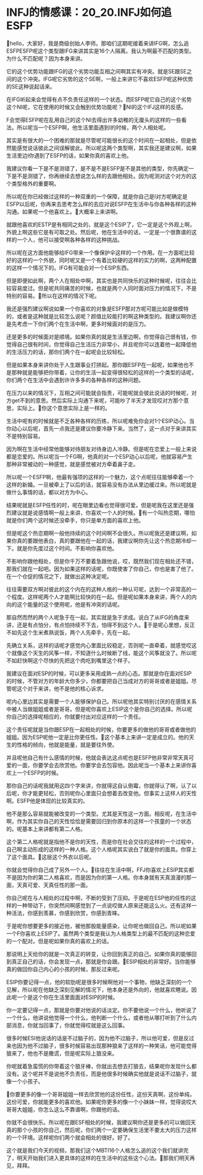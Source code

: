 # INFJ的情感课：20_20.INFJ如何追ESFP

🎼hello，大家好，我是商级创始人李师。那咱们这期呢接着来讲IFG啊，怎么追ESFPESFP呢这个类型跟IFG来讲其实是16个人隔离。我认为啊最不匹配的类型。为什么不匹配呢？因为本身来讲。

它的这个优势功能跟IFG的这个劣势功能互相之间啊其实有冲突。就是SE跟SE之间的这个冲突。IFG呢它劣势的这个SE啊，一般上来讲它不喜欢ESFP呢这种优势的SE这种说起话来。

在IFG听起来会觉得有点不负责任这样的一个状态。而ESFP呢它自己的这个劣势这个NI呢，它在使用的时候又会触到优势功能呢？🎼NI的这个IFJ这样的反感。

F会觉得ESFP呢在乱用自己的这个NI去得出许多幼稚的无厘头的这样的一些看法。所以呢当一个ESFP啊，他生活里面遇到I的时候，两个人相处呢。

其实是有很大的一个困难的那就是尽管呢可能很长的这个时间在一起相处，但是依然能感觉说话彼此之间误解彼此。所以呢这两个类型啊，其实我还是建议啊，如果生活里边I你遇到了ESFP的话，如果你真的喜欢上他。

我建议你看一下是不是测错了，是不是不是ESFP是不是其他的类型，你先确定一下是不是测错了，你再继续去想说怎么样的去跟他相处。因为呢测对这个对方的这个类型格外的重要啊。

所以呢在你已经做过这样的一种双重的一个保障，就是你自己是I对方呢确定是ESFP以后呢，你再来去思考怎么样的去应对说ESFP在生活中与你各种各样的这种沟通。如果呢一个他喜欢上。🎼大概率上来讲啊。

就跟他喜欢的ESTP是有相同之处的，就是这个ESIP了，它一定是这个外观上啊，外貌上啊这些它是有可取之处。然后呢，他在生活中的话，一定是一个很靠谱的这样的一个人，他可以接受啊各种各样的这种挑战。

所以呢在这方面他能够给IFG带来一个像保护伞这样的一个作用。在一方面呢比较好的这样的一个外貌，同时呢又是一个有着比较硬的这样的实力的啊，这两种配置的这样一个情况下的。IFG有可能会对一个ESIP东西。

但是即便如此啊，两个人在相处中啊，其实也是共同快乐的这种时候呢，往往会比较容易度过。但是呢共同痛苦的时候，也就是两个人同时面对压力的情况下，不是特别的容易。🎼所以在这样的情况下呢。

我还是强烈建议啊说如果一个你喜欢的对象是ESFP那对方呢可能比如是做模特的，或者是这种就是比较怎么说呢？颜值比较能打的啊这种类型的。我建议啊你还是先考虑一下你们两个在生活中啊，更多时候面对的是压力。

还是更多的时候面对是顺境。如果你真的就是生活里边啊，你觉得自己很有钱，你觉得自己很有时间，你觉得自己生活压力非常小，并且呢你可以连着他一起降低他的生活压力的话，那你们两个在一起呢会比较轻松。

但是如果本身来讲你处于人生跟事业打拼起。那你跟ESFP在一起呢，如果他也不是那种就是能够把你带着，让你的生活一起变得很轻松的这样的一个类型的话呢，你们两个在生活中会遇到许许多多的各种各样的这种问题。

在压力以来的情况下，互相之间可能就会指责，可能呢就会彼此说话的时候呢，对方get不到的意思。然后实际上沟通下来呢，可能吵了半天才发现哎对方那个意思，实际上。🎼你这个意思实际上是一样的。

生活中呢有的时候就是不乏各种各样的历练，所以呢难免你会对1个ESIP动心。当你动心以后呢，首先一点我还是建议你要冷静下来。当然了，这一点对于来讲其实不是特别容易。

因为啊在生活中经常他能够对待朋友对待身边人冷静。但是呢在恋爱上一般上来说都是恋爱的。所以呢当一个FG啊，他真的对一个ESP动心以后呢，他就容易产生那种非常被动的一种感觉，就是感觉被对方牵着鼻子走。

所以呢一个ESFP啊，他最有强项的这样的一个魅力，这个点呢往往能够牵着一个这样的新婚。一旦被牵上了以后的话，就容易没有办法从里边缓过来。所以呢就是做什么事情的话，都以对方为中心。

结果呢就是ESFP任性的时，呢在眼里边看也觉得很可爱。但是呢我在这里还是强烈建议就是说感情啊一般上来讲，你喜欢一个人的时候。🎼有一个叫热恋期，哪怕就是你们两个这时候还没牵手，你只是单方面的喜欢上他。

但是呢这个热恋期啊一般他持续的这个时间啊不会很久。所以呢我还是建议啊，如果你真的要跟他表白，真的要跟他在一起的话，我建议啊你先让这个热恋期冷却一下。就是你先度过这个时间。不影响你喜欢他。

不影响你跟他相处，但是你千万不要着急跟他说，哎，既然我们现在相处还不错，那我们就在一起吧。因为如果这样的话呢，你既使害了你自己，你也是害了他了。在一个仓促的情况之下，就做出这种决定呢。

往往需要双方啊对彼此的这个内在的这种人格的一种认可呢，达到一个非常高的一个程度。这样呢两个人才能啊比较快的在一起。但是呢如果本身来讲，两个人的内向的这个能量的这个使用呢，他是有冲突的话呢。

那自然而然的两个人呢急于在一起，其实就是急于求成。说白了从IFG的角度来讲，还是有点怕分，有点怕持续不下去，怕得不到这个人。🎼于是呢心里想，反正不如先这个生米煮熟说饭，两个人先牵手，先在一起。

先确立关系，这样的话呢才感觉内心里面比较稳定，否则呢一直牵着，就感觉哎这个就像这个天生的风筝一样，不知道什么时候断了线，能这个风筝就没了。所以呢不如赶快啊这个尽快的先把这个肉吃到嘴里这个样子。

我建议在面对ESP的时候，可以更多采用成熟一点的心态。那就是你在面对ESIP的时候，不管对方的年龄大你多少，你都要把自己当成对方的哥哥或者是姐姐。尽管呢这个对于来讲，他不是他的核心诉求。

呢内心里边其实是需要一个人能够保护自己。所以呢他其实特别讨厌的在感情关系中被人当做姐姐或者是哥哥。但是呢你喜欢上ESIP这个是你自己的选择。所以呢你自己的选择呢相应的，你就要付出对应这样的一个责任。

这个责任呢就是当你跟ESP在一起相处的时候，你要更多的做他的哥哥或者做他的姐姐。因为ESP呢他一定是比你更任性。🎼这个基本上来讲一定是成立的。他的天生的性格的倾向，他就是能量，就是要往外使。

并且呢他自己有什么感情的时候，他就会表达这点呢也是ESFP他非常非常天真可爱的一面，你要学会去欣赏他。你要学会去包容他。因此呢当一个基本上来讲你喜欢上一个ESFP的时候。

那你自己的话呢我就用这四个字来讲，你就得这自认倒霉，你就得认了啊，认了以后呢，你才能更轻松，否则呢你心里面只会想着去改变他。但事实上这样人的天性啊。ESFP他是体现的比较真实的。

他不是那么容易就能被改变的一个类型。尤其是天性这一方面。相反呢，在生活中啊，作为其实你自己的天性恰恰是需要回归到你原本的这样一个孩童的一个状态的。呢基本上来讲都有第二人格。

这个第二人格呢就是指他不是你的天性，而是你在社会交往的这样的一个过程中，自己啊主动形成的这样的一种人格。这个人格呢其实说白了就是你的面具。你穿上了这个面具。🎼这层这个外衣以后呢。

你就会觉得你自己成了另外一个人。🎼往往在生活中啊，FFJ你喜欢上ESIP其实都不是因为你的第二人格喜欢，而是因为你的第一人格。你本身就有天真浪漫的那一面，天真可爱、天真任性的那一面。

你自己呢在与人相处的过程中啊，不断的受到了压抑。于是呢在ESP他的任性的这样的一种带动下，你突然间啊感觉到了一点说哎做人原来还能这么火。还有这样一种活法，你感到羡慕，你感到欣赏，你感到青睐。

于是呢你想要更多的接近他，被他那股能量感染，让你呢也做回自己。所以呢如果一个F你喜欢上ESIP了。虽然两个类型是我认为人格类型上的最不匹配的这种恋爱的一个配对。但是呢如果你真的喜欢上的话。

那说明上天给你的就是一次真正的转变，让你回到真正的自己。如果你真的能够回到真正自己的话，你会发现一点，那就是你会跟。🎼ESIP相处的非常好。当你能够真的做回你自己内心的小孩的时候，那反过来呢。

ESIP你要记得一点，他的软肋呢是很多时候啊他对一个事物，他缺乏深刻的一个见解，所以呢在他缺乏深刻见解的情况下，他本身还是外向的，他就喜欢瞎说。因此呢一个是这个你在生活里面面对ESIP的时候。

你一定要记得一点，那就是你要对他说的话淡定。你不要他说一个什么，他听说了一个什么，他讲说他觉得一个什么，他判断一个什么，或者他从哪打听到了什么内部消息，你就当回事了，你就觉得哎就是这么回事。

很多时候ESI他说话的话是不过脑子的，因为他不过脑子，所以他可爱，但是反过来也因为他不过脑子，很多时候容易出现那种狼来了这样的一种笑话，他可能觉得狼来了，他也不是撒谎，但是呢实际上狼没来。

你呢就着急蛮慌的你带着这个狼牙棒，你就出去想去打狼去，结果呢你发现什么都没有。这个呢并不是说他不负责任，而是他很多时候确实他就是说话不过脑子，就像一个小孩子。

🎼你要更多的像一个哥哥姐姐一样去欣赏他的这份任性，这份天真啊，这份单纯，这份可爱，你就能更多的喜欢他。如果呢你更多的像一个小妹妹一样，觉得说哎大哥哥大姐姐，你怎么这么不靠谱啊，你跟他的话。

你就不会很快乐。所以呢在跟ESF相处的时候，我建议啊你还是更多的可以做回天真的那个小孩的你自己，然后呢，你们两个一定要确保生活里不要太大的压力这样的一个环境。这样呢你们两个就会相处的很好。好了。

这个就是我们今天的视频，那我们这个MBTI16个人格怎么追的这个我们就讲完了，明天开始我们进入更具体的这样的在生活中的这些这个心法。🎼那我们明天再见，拜拜。

